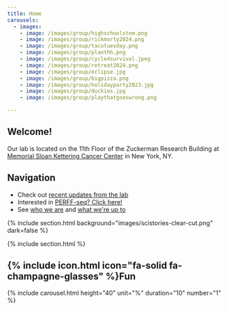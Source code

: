 ```yaml
---
title: Home
carousels:
  - images: 
    - image: /images/group/highschoolstem.png
    - image: /images/group/rickmorty2024.png
    - image: /images/group/tacotuesday.png
    - image: /images/group/planthh.png
    - image: /images/group/cycle4survival.jpeg
    - image: /images/group/retreat2024.png
    - image: /images/group/eclipse.jpg
    - image: /images/group/bigpizza.png
    - image: /images/group/holidayparty2023.jpg
    - image: /images/group/duckies.jpg
    - image: /images/group/playthatgoeswrong.png

---
```


## Welcome! 

Our lab is located on the 11th Floor of the Zuckerman Research Building at
[Memorial Sloan Kettering Cancer Center](https://www.mskcc.org/) in New York, NY. 

## Navigation
- Check out [recent updates from the lab](news)
- Interested in [PERFF-seq? Click here!](perffseq)
- See [who we are](team) and [what we're up to](research)

{% include section.html background="images/scistories-clear-cut.png" dark=false %}

{% include section.html %}
## {% include icon.html icon="fa-solid fa-champagne-glasses" %}Fun

{% include carousel.html height="40" unit="%" duration="10" number="1" %}







